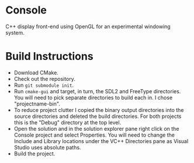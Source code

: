 # Console
C++ display front-end using OpenGL for an experimental windowing system.

# Build Instructions

* Download CMake.
* Check out the repository.
* Run `git submodule init`.
* Run `cmake-gui` and target, in turn, the SDL2 and FreeType directories. You will need to pick separate directories to build each in. I chose "projectname-bin".
* To reduce project clutter I copied the binary output directories into the source directories and deleted the build directories. For both projects this is the "Debug" directory at the top level.
* Open the solution and in the solution explorer pane right click on the Console project and select Properties. You will need to change the Include and Library locations under the VC++ Directories pane as Visual Studio uses absolute paths.
* Build the project.